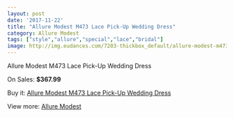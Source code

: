 ```yaml
---
layout: post
date: '2017-11-22'
title: "Allure Modest M473 Lace Pick-Up Wedding Dress"
category: Allure Modest
tags: ["style","allure","special","lace","bridal"]
image: http://img.eudances.com/7203-thickbox_default/allure-modest-m473-lace-pick-up-wedding-dress.jpg
---
```

Allure Modest M473 Lace Pick-Up Wedding Dress

On Sales: **$367.99**
<a href="https://www.eudances.com/en/allure-modest/2599-allure-modest-m473-lace-pick-up-wedding-dress.html"><amp-img layout="responsive" width="600" height="600" src="//img.eudances.com/7203-thickbox_default/allure-modest-m473-lace-pick-up-wedding-dress.jpg" alt="Allure Modest M473 Lace Pick-Up Wedding Dress 0" /></a>
<a href="https://www.eudances.com/en/allure-modest/2599-allure-modest-m473-lace-pick-up-wedding-dress.html"><amp-img layout="responsive" width="600" height="600" src="//img.eudances.com/7205-thickbox_default/allure-modest-m473-lace-pick-up-wedding-dress.jpg" alt="Allure Modest M473 Lace Pick-Up Wedding Dress 1" /></a>
<a href="https://www.eudances.com/en/allure-modest/2599-allure-modest-m473-lace-pick-up-wedding-dress.html"><amp-img layout="responsive" width="600" height="600" src="//img.eudances.com/7204-thickbox_default/allure-modest-m473-lace-pick-up-wedding-dress.jpg" alt="Allure Modest M473 Lace Pick-Up Wedding Dress 2" /></a>

Buy it: [Allure Modest M473 Lace Pick-Up Wedding Dress](https://www.eudances.com/en/allure-modest/2599-allure-modest-m473-lace-pick-up-wedding-dress.html "Allure Modest M473 Lace Pick-Up Wedding Dress")

View more: [Allure Modest](https://www.eudances.com/en/38-allure-modest "Allure Modest")